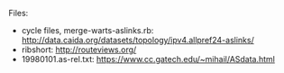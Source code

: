 
Files:
* cycle files, merge-warts-aslinks.rb: http://data.caida.org/datasets/topology/ipv4.allpref24-aslinks/
* ribshort: http://routeviews.org/
* 19980101.as-rel.txt: https://www.cc.gatech.edu/~mihail/ASdata.html

